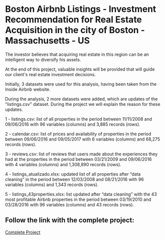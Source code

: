 # Boston Airbnb Listings - Investment Recommendation for Real Estate Acquisition in the city of Boston - Massachusetts - US

The investor believes that acquiring real estate in this region can be an intelligent way to diversify his assets.

At the end of this project, valuable insights will be provided that will guide our client's real estate investment decisions.

Initially, 3 datasets were used for this analysis, having been taken from the Inside Airbnb website.

During the analysis, 2 more datasets were added, which are updates of the "listings.csv" dataset. During the project we will explain the reason for these updates.

1 - listings.csv: list of all properties in the period between 11/11/2008 and 09/06/2016 with 96 variables (columns) and 3,885 records (rows).

2 - calendar.csv: list of prices and availability of properties in the period between 09/06/2016 and 09/05/2017 with 6 variables (columns) and 68,275 records (rows).

3 - reviews.csv: list of reviews that users made about the experiences they had at the properties in the period between 03/21/2009 and 09/06/2016 with 4 variables (columns) and 1,308,890 records (rows).

4 - listings_atualizado.xlsx: updated list of all properties after “data cleaning” in the period between 12/03/2008 and 08/21/2016 with 96 variables (columns) and 1,343 records (rows).

5 - listings_43properties.xlsx: list updated after “data cleaning” with the 43 most profitable Airbnb properties in the period between 03/19/2010 and 03/28/2016 with 96 variables (columns) and 43 records (rows).

## Follow the link with the complete project:
[Complete Project](https://bit.ly/projetoAirbnbBoston)
